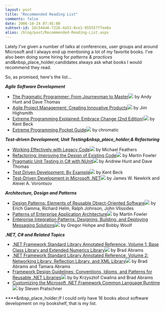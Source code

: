 ```yaml
---
layout: post
title: "Recommended Reading List"
comments: false
date: 2006-10-24 07:45:00
subtext-id: 2dc544a6-7226-4a53-8ce1-955557f7ee8a
alias: /blog/post/Recommended-Reading-List.aspx
---
```



Lately I've given a number of talks at conferences, user groups and around Microsoft and I always end up mentioning a lot of my favorite books. I've also been doing some hiring for _patterns & practices_ and&nbsp_place_holder;candidates always ask what books I would recommend they read.

So, as promised, here's the list...

**_Agile Software Development_**

  * [The Pragmatic Programmer: From Journeyman to Master](http://www.amazon.com/gp/product/020161622X?ie=UTF8&tag=peterprovosto-20&linkCode=as2&camp=1789&creative=9325&creativeASIN=020161622X)![](http://www.assoc-amazon.com/e/ir?t=peterprovosto-20&l=as2&o=1&a=020161622X) by Andy Hunt and Dave Thomas 
  * [Agile Project Management: Creating Innovative Products](http://www.amazon.com/gp/product/0321219775?ie=UTF8&tag=peterprovosto-20&linkCode=as2&camp=1789&creative=9325&creativeASIN=0321219775)![](http://www.assoc-amazon.com/e/ir?t=peterprovosto-20&l=as2&o=1&a=0321219775) by Jim Highsmith 
  * [Extreme Programming Explained: Embrace Change (2nd Edition)](http://www.amazon.com/gp/product/0321278658?ie=UTF8&tag=peterprovosto-20&linkCode=as2&camp=1789&creative=9325&creativeASIN=0321278658)![](http://www.assoc-amazon.com/e/ir?t=peterprovosto-20&l=as2&o=1&a=0321278658) by Kent Beck 
  * [Extreme Programming Pocket Guide](http://www.amazon.com/gp/product/0596004850?ie=UTF8&tag=peterprovosto-20&linkCode=as2&camp=1789&creative=9325&creativeASIN=0596004850)![](http://www.assoc-amazon.com/e/ir?t=peterprovosto-20&l=as2&o=1&a=0596004850) by chromatic

**_Test-driven Development, Unit Testing&nbsp_place_holder;& Refactoring_**

  * [Working Effectively with Legacy Code](http://www.amazon.com/gp/product/0131177052?ie=UTF8&tag=peterprovosto-20&linkCode=as2&camp=1789&creative=9325&creativeASIN=0131177052)![](http://www.assoc-amazon.com/e/ir?t=peterprovosto-20&l=as2&o=1&a=0131177052) by Michael Feathers 
  * [Refactoring: Improving the Design of Existing Code](http://www.amazon.com/gp/product/0201485672?ie=UTF8&tag=peterprovosto-20&linkCode=as2&camp=1789&creative=9325&creativeASIN=0201485672)![](http://www.assoc-amazon.com/e/ir?t=peterprovosto-20&l=as2&o=1&a=0201485672) by Martin Fowler 
  * [Pragmatic Unit Testing in C# with NUnit](http://www.amazon.com/gp/product/0974514020?ie=UTF8&tag=peterprovosto-20&linkCode=as2&camp=1789&creative=9325&creativeASIN=0974514020)![](http://www.assoc-amazon.com/e/ir?t=peterprovosto-20&l=as2&o=1&a=0974514020) by Andrew Hunt and Dave Thomas 
  * [Test Driven Development: By Example](http://www.amazon.com/gp/product/0321146530?ie=UTF8&tag=peterprovosto-20&linkCode=as2&camp=1789&creative=9325&creativeASIN=0321146530)![](http://www.assoc-amazon.com/e/ir?t=peterprovosto-20&l=as2&o=1&a=0321146530) by Kent Beck 
  * [Test-Driven Development in Microsoft .NET](http://www.amazon.com/gp/product/0735619484?ie=UTF8&tag=peterprovosto-20&linkCode=as2&camp=1789&creative=9325&creativeASIN=0735619484)![](http://www.assoc-amazon.com/e/ir?t=peterprovosto-20&l=as2&o=1&a=0735619484) by James W. Newkirk and Alexei A. Vorontsov

**_Architecture, Design and Patterns_**

  * [Design Patterns: Elements of Reusable Object-Oriented Software](http://www.amazon.com/gp/product/0201633612?ie=UTF8&tag=peterprovosto-20&linkCode=as2&camp=1789&creative=9325&creativeASIN=0201633612)![](http://www.assoc-amazon.com/e/ir?t=peterprovosto-20&l=as2&o=1&a=0201633612) by Erich Gamma, Richard Helm, Ralph Johnson, John Vlissides 
  * [Patterns of Enterprise Application Architecture](http://www.amazon.com/gp/product/0321127420?ie=UTF8&tag=peterprovosto-20&linkCode=as2&camp=1789&creative=9325&creativeASIN=0321127420)![](http://www.assoc-amazon.com/e/ir?t=peterprovosto-20&l=as2&o=1&a=0321127420) by Martin Fowler 
  * [Enterprise Integration Patterns: Designing, Building, and Deploying Messaging Solutions](http://www.amazon.com/gp/product/0321200683?ie=UTF8&tag=peterprovosto-20&linkCode=as2&camp=1789&creative=9325&creativeASIN=0321200683)![](http://www.assoc-amazon.com/e/ir?t=peterprovosto-20&l=as2&o=1&a=0321200683) by Gregor Hohpe and Bobby Woolf

**_.NET, C# and Related Topics_**

  * [.NET Framework Standard Library Annotated Reference, Volume 1: Base Class Library and Extended Numerics Library](http://www.amazon.com/gp/product/0321154894?ie=UTF8&tag=peterprovosto-20&linkCode=as2&camp=1789&creative=9325&creativeASIN=0321154894)![](http://www.assoc-amazon.com/e/ir?t=peterprovosto-20&l=as2&o=1&a=0321154894) by Brad Abrams 
  * [.NET Framework Standard Library Annotated Reference, Volume 2: Networking Library, Reflection Library, and XML Library](http://www.amazon.com/gp/product/0321194454?ie=UTF8&tag=peterprovosto-20&linkCode=as2&camp=1789&creative=9325&creativeASIN=0321194454)![](http://www.assoc-amazon.com/e/ir?t=peterprovosto-20&l=as2&o=1&a=0321194454) by Brad Abrams and Tamara Abrams 
  * [Framework Design Guidelines: Conventions, Idioms, and Patterns for Reusable .NET Libraries](http://www.amazon.com/gp/product/0321246756?ie=UTF8&tag=peterprovosto-20&linkCode=as2&camp=1789&creative=9325&creativeASIN=0321246756)![](http://www.assoc-amazon.com/e/ir?t=peterprovosto-20&l=as2&o=1&a=0321246756) by by Krzysztof Cwalina and Brad Abrams 
  * [Customizing the Microsoft .NET Framework Common Language Runtime](http://www.amazon.com/gp/product/0735619883?ie=UTF8&tag=peterprovosto-20&linkCode=as2&camp=1789&creative=9325&creativeASIN=0735619883)![](http://www.assoc-amazon.com/e/ir?t=peterprovosto-20&l=as2&o=1&a=0735619883) by Steven Pratschner 

****&nbsp_place_holder;If I could only have 16 books about software development on my bookshelf, that is my list.
